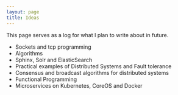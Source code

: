```yaml
---
layout: page
title: Ideas
---
```


This page serves as a log for what I plan to write about in future.

- Sockets and tcp programming
- Algorithms
- Sphinx, Solr and ElasticSearch
- Practical examples of Distributed Systems and Fault tolerance
- Consensus and broadcast algorithms for distributed systems
- Functional Programming
- Microservices on Kubernetes, CoreOS and Docker
